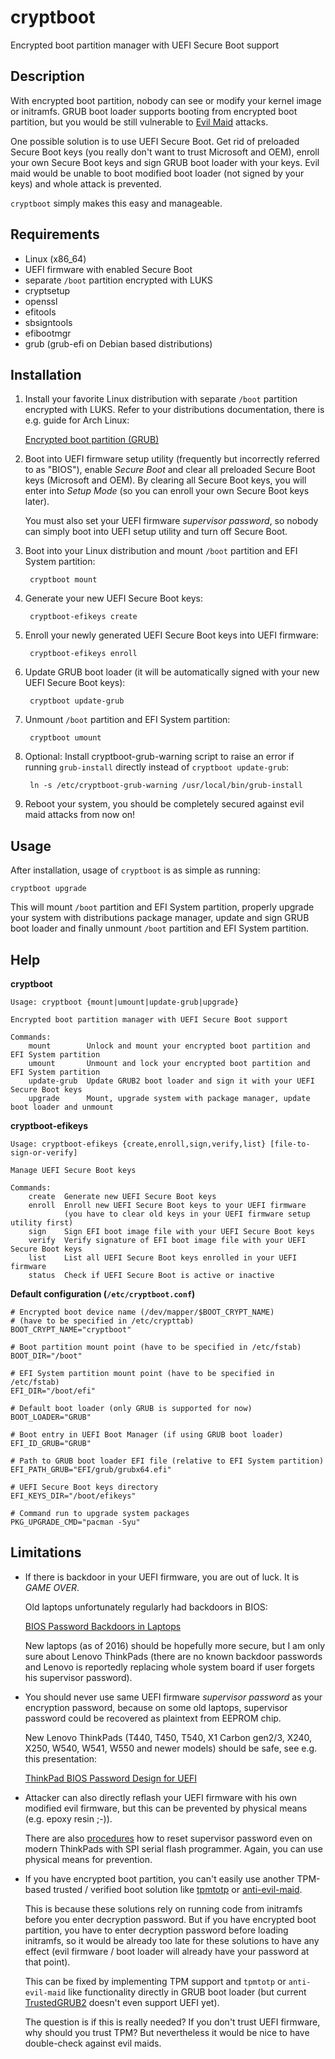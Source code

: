 cryptboot
=========

Encrypted boot partition manager with UEFI Secure Boot support

Description
-----------

With encrypted boot partition, nobody can see or modify your kernel image or initramfs.
GRUB boot loader supports booting from encrypted boot partition, but you would be
still vulnerable to [Evil Maid](https://www.schneier.com/blog/archives/2009/10/evil_maid_attac.html)
attacks.

One possible solution is to use UEFI Secure Boot. Get rid of preloaded Secure Boot keys
(you really don't want to trust Microsoft and OEM), enroll your own Secure Boot keys
and sign GRUB boot loader with your keys. Evil maid would be unable to boot
modified boot loader (not signed by your keys) and whole attack is prevented.

`cryptboot` simply makes this easy and manageable.

Requirements
------------

- Linux (x86_64)
- UEFI firmware with enabled Secure Boot
- separate `/boot` partition encrypted with LUKS
- cryptsetup
- openssl
- efitools
- sbsigntools
- efibootmgr
- grub (grub-efi on Debian based distributions)

Installation
------------

1. Install your favorite Linux distribution with separate `/boot` partition encrypted with LUKS.
   Refer to your distributions documentation, there is e.g. guide for Arch Linux:

   [Encrypted boot partition (GRUB)](https://wiki.archlinux.org/index.php/Dm-crypt/Encrypting_an_entire_system#Encrypted_boot_partition_.28GRUB.29)

2. Boot into UEFI firmware setup utility (frequently but incorrectly referred to as "BIOS"),
   enable *Secure Boot* and clear all preloaded Secure Boot keys (Microsoft and OEM).
   By clearing all Secure Boot keys, you will enter into *Setup Mode*
   (so you can enroll your own Secure Boot keys later).

   You must also set your UEFI firmware *supervisor password*, so nobody
   can simply boot into UEFI setup utility and turn off Secure Boot.

3. Boot into your Linux distribution and mount `/boot` partition and EFI System partition:

        cryptboot mount

4. Generate your new UEFI Secure Boot keys:

        cryptboot-efikeys create

5. Enroll your newly generated UEFI Secure Boot keys into UEFI firmware:

        cryptboot-efikeys enroll

6. Update GRUB boot loader (it will be automatically signed with your new UEFI Secure Boot keys):

        cryptboot update-grub

7. Unmount `/boot` partition and EFI System partition:

        cryptboot umount
        
8. Optional: Install cryptboot-grub-warning script to raise an error if running `grub-install` directly instead of `cryptboot update-grub`:

        ln -s /etc/cryptboot-grub-warning /usr/local/bin/grub-install

9. Reboot your system, you should be completely secured against evil maid attacks from now on!

Usage
-----

After installation, usage of `cryptboot` is as simple as running:

    cryptboot upgrade

This will mount `/boot` partition and EFI System partition, properly upgrade your system
with distributions package manager, update and sign GRUB boot loader and finally
unmount `/boot` partition and EFI System partition.


Help
----

**cryptboot**

    Usage: cryptboot {mount|umount|update-grub|upgrade}
    
    Encrypted boot partition manager with UEFI Secure Boot support
    
    Commands:
        mount        Unlock and mount your encrypted boot partition and EFI System partition
        umount       Unmount and lock your encrypted boot partition and EFI System partition
        update-grub  Update GRUB2 boot loader and sign it with your UEFI Secure Boot keys
        upgrade      Mount, upgrade system with package manager, update boot loader and unmount

**cryptboot-efikeys**

    Usage: cryptboot-efikeys {create,enroll,sign,verify,list} [file-to-sign-or-verify]
    
    Manage UEFI Secure Boot keys
    
    Commands:
        create  Generate new UEFI Secure Boot keys
        enroll  Enroll new UEFI Secure Boot keys to your UEFI firmware
                (you have to clear old keys in your UEFI firmware setup utility first)
        sign    Sign EFI boot image file with your UEFI Secure Boot keys
        verify  Verify signature of EFI boot image file with your UEFI Secure Boot keys
        list    List all UEFI Secure Boot keys enrolled in your UEFI firmware
        status  Check if UEFI Secure Boot is active or inactive

**Default configuration (`/etc/cryptboot.conf`)**

    # Encrypted boot device name (/dev/mapper/$BOOT_CRYPT_NAME)
    # (have to be specified in /etc/crypttab)
    BOOT_CRYPT_NAME="cryptboot"
    
    # Boot partition mount point (have to be specified in /etc/fstab)
    BOOT_DIR="/boot"
    
    # EFI System partition mount point (have to be specified in /etc/fstab)
    EFI_DIR="/boot/efi"
    
    # Default boot loader (only GRUB is supported for now)
    BOOT_LOADER="GRUB"
    
    # Boot entry in UEFI Boot Manager (if using GRUB boot loader)
    EFI_ID_GRUB="GRUB"
    
    # Path to GRUB boot loader EFI file (relative to EFI System partition)
    EFI_PATH_GRUB="EFI/grub/grubx64.efi"
    
    # UEFI Secure Boot keys directory
    EFI_KEYS_DIR="/boot/efikeys"
    
    # Command run to upgrade system packages
    PKG_UPGRADE_CMD="pacman -Syu"

Limitations
-----------

- If there is backdoor in your UEFI firmware, you are out of luck. It is *GAME OVER*.

  Old laptops unfortunately regularly had backdoors in BIOS:

  [BIOS Password Backdoors in Laptops](https://dogber1.blogspot.cz/2009/05/table-of-reverse-engineered-bios.html)

  New laptops (as of 2016) should be hopefully more secure, but I am only sure about
  Lenovo ThinkPads (there are no known backdoor passwords and Lenovo is reportedly
  replacing whole system board if user forgets his supervisor password).

- You should never use same UEFI firmware *supervisor password* as your encryption password,
  because on some old laptops, supervisor password could be recovered as plaintext
  from EEPROM chip.
  
  New Lenovo ThinkPads (T440, T450, T540, X1 Carbon gen2/3, X240, X250, W540, W541, W550
  and newer models) should be safe, see e.g. this presentation:

  [ThinkPad BIOS Password Design for UEFI](http://monitor.espec.ws/files/lewnovo_password_399.pdf)

- Attacker can also directly reflash your UEFI firmware with his own modified evil firmware,
  but this can be prevented by physical means (e.g. epoxy resin ;-)).

  There are also [procedures](http://www.allservice.ro/forum/viewtopic.php?t=3044) how to reset
  supervisor password even on modern ThinkPads with SPI serial flash programmer. Again, you can
  use physical means for prevention.

- If you have encrypted boot partition, you can't easily use another TPM-based
  trusted / verified boot solution like [tpmtotp](https://github.com/mjg59/tpmtotp)
  or [anti-evil-maid](https://github.com/QubesOS/qubes-antievilmaid/tree/master/anti-evil-maid).

  This is because these solutions rely on running code from initramfs before you enter
  decryption password. But if you have encrypted boot partition, you have to enter decryption
  password before loading initramfs, so it would be already too late for these solutions to
  have any effect (evil firmware / boot loader will already have your password at that point).

  This can be fixed by implementing TPM support and `tpmtotp` or `anti-evil-maid` like
  functionality directly in GRUB boot loader (but current [TrustedGRUB2](https://github.com/Rohde-Schwarz-Cybersecurity/TrustedGRUB2)
  doesn't even support UEFI yet).

  The question is if this is really needed? If you don't trust UEFI firmware, why should you
  trust TPM? But nevertheless it would be nice to have double-check against evil maids.
